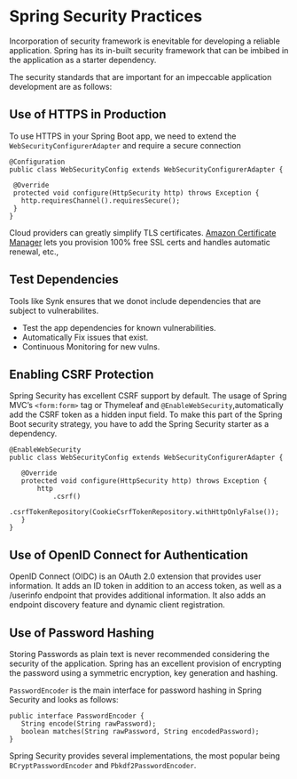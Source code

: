 # Spring Security Practices

Incorporation of security framework is enevitable for developing a reliable application. Spring has its in-built security framework that can be imbibed in the application as a starter dependency. 

The security standards that are important for an impeccable application development are as follows:

## Use of HTTPS in Production

To use HTTPS in your Spring Boot app, we need  to extend the 
`WebSecurityConfigurerAdapter` and require a secure
connection
```
@Configuration
public class WebSecurityConfig extends WebSecurityConfigurerAdapter {

 @Override
 protected void configure(HttpSecurity http) throws Exception {
   http.requiresChannel().requiresSecure();
 }
}
```
Cloud providers can greatly simplify TLS certificates. [Amazon Certificate Manager](https://aws.amazon.com/certificate-manager/) lets you provision 100% free SSL certs and handles automatic renewal, etc., 

## Test Dependencies

Tools like Synk ensures that we donot include dependencies that are subject to vulnerabilites.

* Test the app dependencies for known vulnerabilities.
* Automatically Fix issues that exist.
* Continuous Monitoring for new vulns.

## Enabling CSRF Protection

Spring Security has excellent CSRF support  by default. The usage of Spring MVC’s `<form:form>` tag or Thymeleaf and `@EnableWebSecurity`,automatically add the CSRF token as a hidden input field.  To make this part of the Spring Boot security strategy, you have to add the Spring Security starter as a dependency.

```
@EnableWebSecurity
public class WebSecurityConfig extends WebSecurityConfigurerAdapter {

   @Override
   protected void configure(HttpSecurity http) throws Exception {
       http
           .csrf()
               .csrfTokenRepository(CookieCsrfTokenRepository.withHttpOnlyFalse());
   }
}
```

## Use of OpenID Connect for Authentication

OpenID Connect (OIDC) is an OAuth 2.0 extension that provides user information. It adds an ID token in addition to an access token, as well as a /userinfo endpoint that provides additional information. It also adds an endpoint discovery feature and dynamic client registration.

## Use of  Password Hashing

Storing Passwords as plain text is never recommended considering the security of the application. Spring has an excellent provision  of encrypting the password using a symmetric encryption, key generation and hashing.

`PasswordEncoder` is the main interface for password hashing in Spring Security and looks as follows:

```
public interface PasswordEncoder {
   String encode(String rawPassword);
   boolean matches(String rawPassword, String encodedPassword);
}
```
Spring Security provides several implementations, the most popular being `BCryptPasswordEncoder` and `Pbkdf2PasswordEncoder`.